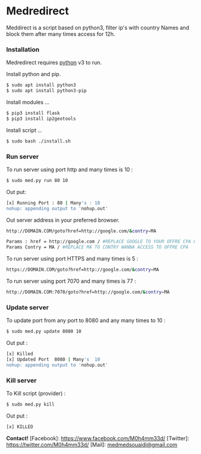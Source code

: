 # Medredirect

Meddirect is a script based on python3, filter ip's with country Names and block them after many times access for 12h.

### Installation

Medredirect requires [python](https://fr.wikipedia.org/wiki/Python_(langage)) v3 to run.

Install python and pip.

```sh
$ sudo apt install python3
$ sudo apt install python3-pip
```

Install modules ...

```sh
$ pip3 install flask
$ pip3 install ip2geotools
```

Install script ...

```sh
$ sudo bash ./install.sh 
```

### Run server

To run server using port http and many times is 10 :
```sh
$ sudo med.py run 80 10
```
Out put:
```sh
[x] Running Port : 80 | Many's : 10
nohup: appending output to 'nohup.out'
```
Out server address in your preferred browser.

```sh
http://DOMAIN.COM/goto?href=http://google.com/&contry=MA
```
```sh
Params : href = http://google.com / #REPLACE GOOGLE TO YOUR OFFRE CPA OR REDIRECT
Params Contry = MA / #REPLACE MA TO CONTRY WANNA ACCESS TO OFFRE CPA
```

To run server using port HTTPS and many times is 5 :
```sh
https://DOMAIN.COM/goto?href=http://google.com/&contry=MA
```
To run server using port 7070 and many times is 77 :
```sh
http://DOMAIN.COM:7070/goto?href=http://google.com/&contry=MA
```
### Update server

To update port from any port to 8080 and any many times to 10 :
```sh
$ sudo med.py update 8080 10
```
Out put :
```sh
[x] Killed 
[x] Updated Port  8080 | Many's  10
nohup: appending output to 'nohup.out'
```

### Kill server

To Kill script (provider) :
```sh
$ sudo med.py kill
```
Out put :
```sh
[x] KILLED
```


**Contact!**
   [Facebook]: <https://www.facebook.com/M0h4mm33d/>
   [Twitter]: <https://twitter.com/M0h4mm33d/>
   [Mail]: <medmedsouaidi@gmail.com>
